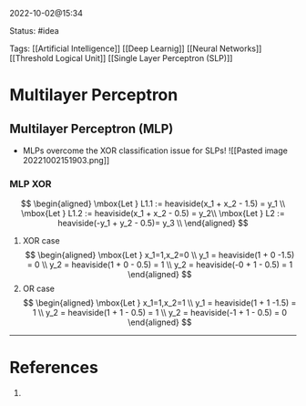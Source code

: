 2022-10-02@15:34

Status: #idea

Tags: [[Artificial Intelligence]] [[Deep Learnig]] [[Neural Networks]] [[Threshold Logical Unit]] [[Single Layer Perceptron (SLP)]]

# Multilayer Perceptron

## Multilayer Perceptron (MLP)
* MLPs overcome the XOR classification issue for SLPs!
![[Pasted image 20221002151903.png]]
### MLP XOR
$$
\begin{aligned}
	\mbox{Let } L1.1 := heaviside(x_1 + x_2 - 1.5) = y_1 \\
	\mbox{Let } L1.2 := heaviside(x_1 + x_2 - 0.5) = y_2\\
	\mbox{Let } L2 := heaviside(-y_1 + y_2 - 0.5)= y_3 \\
\end{aligned}
$$
1. XOR case
$$
\begin{aligned}
\mbox{Let } x_1=1,x_2=0 \\
y_1 = heaviside(1 + 0 -1.5) = 0 \\
y_2 = heaviside(1 + 0 - 0.5) = 1 \\
y_2 = heaviside(-0 + 1 - 0.5) = 1
\end{aligned}
$$
2. OR case
$$
\begin{aligned}
\mbox{Let } x_1=1,x_2=1 \\
y_1 = heaviside(1 + 1 -1.5) = 1 \\
y_2 = heaviside(1 + 1 - 0.5) = 1 \\
y_2 = heaviside(-1 + 1 - 0.5) = 0
\end{aligned}
$$






---
# References
1. 